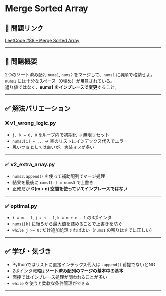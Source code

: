 # Merge Sorted Array

## 🔗 問題リンク
[LeetCode #88 – Merge Sorted Array](https://leetcode.com/problems/merge-sorted-array/)

---

## 🧠 問題概要

2つのソート済み配列 `nums1`, `nums2` をマージして、`nums1` に昇順で格納せよ。  
`nums1` には十分なスペース（0埋め）が用意されている。  
返り値ではなく、**nums1 をインプレースで変更**すること。

---

## ✅ 解法バリエーション

### ❌ v1_wrong_logic.py
- `j, k = 0, 0` をループ内で初期化 → 無限リセット
- `nums3[i] = ...` → 空のリストにインデックス代入でエラー
- 思いつきとしては良いが、実装ミスが多い

---

### ✅ v2_extra_array.py
- `nums3.append()` を使って補助配列でマージ処理
- 結果を最後に `nums1[:] = nums3` で上書き
- 正確だが **O(m + n) 空間を使っていてインプレースではない**

---

### ✅ optimal.py
- `i = m - 1`, `j = n - 1`, `k = m + n - 1` の3ポインタ
- `nums1[k]` に後ろから最大値を詰めることで上書きを防ぐ
- `while j >= 0:` だけ追加処理すればよい（`nums1` の残りはすでに正しい）

---

## ✅ 学び・気づき

- Pythonではリストに直接インデックス代入は `.append()` 前提でないとNG
- 2ポインタ戦略は**ソート済み配列のマージの基本中の基本**
- 面接ではインプレース処理が問われることが多い
- `while` を使うと柔軟な条件管理ができる

---
